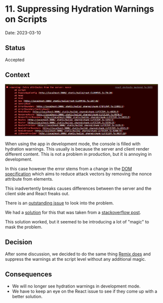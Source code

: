 # 11. Suppressing Hydration Warnings on Scripts

Date: 2023-03-10

## Status

Accepted

## Context

![Hydration Warning](../images/hydration.png)

When using the app in development mode, the console is filled with hydration warnings.
This usually is because the server and client render different content.
This is not a problem in production, but it is annoying in development.

In this case however the error stems from a change in the [DOM specification](https://github.com/whatwg/html/pull/2373)
which aims to reduce attack vectors by removing the nonce attribute from elements.

This inadvertently breaks causes differences between the server and the client side and React freaks out.

There is an [outstanding issue](https://github.com/facebook/react/issues/26028) to look into the problem.

We had
a [solution](https://github.com/meza/trance-stack/blob/12907646f56f58c604a1eaeae68f1549d9b570ec/src/components/StaticContent/StaticContent.tsx)
for this that was taken from a [stackoverflow post](https://stackoverflow.com/a/60365819).

This solution worked, but it seemed to be introducing a lot of "magic" to mask the problem.

## Decision

After some discussion, we decided to do the same
thing [Remix does](https://github.com/remix-run/remix/blob/8a07860f3eea1cbfc2c67d0018cb9ac76c6df9d1/packages/remix-react/scroll-restoration.tsx#L70)
and suppress the warnings at the script level without any additional magic.

## Consequences

- We will no longer see hydration warnings in development mode.
- We have to keep an eye on the React issue to see if they come up with a better solution.
